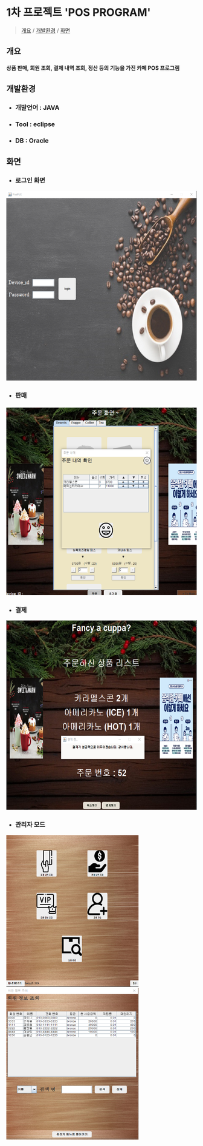 # 1차 프로젝트 'POS PROGRAM'

>[개요](#개요) / 
>[개발환경](#개발환경) / 
>[화면](#화면) 

## 개요
 #### 상품 판매, 회원 조회, 결제 내역 조회, 정산 등의 기능을 가진 카페 POS 프로그램

## 개발환경
* ### 개발언어 : JAVA
* ### Tool : eclipse
* ### DB : Oracle

## 화면
* ### 로그인 화면
<img src = "./assets/images/포스로그인.png" width="800" height="500">

* ### 판매
<img src = "./assets/images/판매.png" width="800" height="500"> 

* ### 결제
<img src = "./assets/images/결제.png" width="800" height="500"> 

* ### 관리자 모드
<img src = "./assets/images/관리자.png" width="350" height="400">&nbsp;&nbsp;&nbsp;&nbsp;&nbsp;<img src = "./assets/images/회원정보.png" width="350" height="400">
